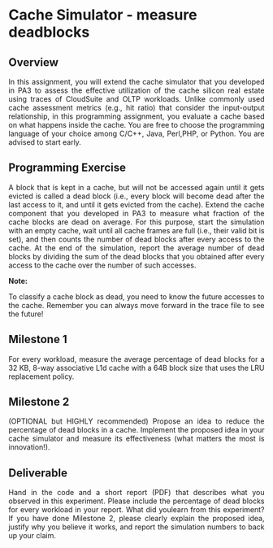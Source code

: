 # Cache Simulator - measure deadblocks

## Overview
<div style="text-align: justify">
In this assignment, you will extend the cache simulator that you developed in PA3 to assess the effective utilization of the cache silicon real estate using traces of CloudSuite and OLTP workloads.
Unlike commonly used cache assessment metrics (e.g., hit ratio) that consider the input-output relationship, in this programming assignment, you evaluate a cache based on what happens inside the cache. You are free to choose the programming language of your choice among C/C++, Java, Perl,PHP, or Python. You are advised to start early.
</div>

## Programming Exercise
<div style="text-align: justify">
A block that is kept in a cache, but will not be accessed again until it gets evicted is called a dead block (i.e., every block will become dead after the last access to it, and until it gets evicted from the cache). Extend the cache component that you developed in PA3 to measure what fraction of the cache blocks are dead on average. For this purpose, start the simulation with an empty cache, wait until all cache frames are full (i.e., their valid bit is set), and then counts the number of dead blocks after every access to the cache. At the end of the simulation, report the average number of dead blocks by dividing the sum of the dead blocks that you obtained after every access to the cache over the number of such accesses.
</div>

**Note:** <div style="text-align: justify">To classify a cache block as dead, you need to know the future accesses to the cache. Remember you can always move forward in the trace file to see the future!</div>

## Milestone 1
<div style="text-align: justify">
For every workload, measure the average percentage of dead blocks for a 32 KB, 8-way associative L1d cache with a 64B block size that uses the LRU replacement policy.
</div>

## Milestone 2
<div style="text-align: justify">
(OPTIONAL but HIGHLY recommended) Propose an idea to reduce the percentage of dead blocks in a cache. Implement the proposed idea in your cache simulator and measure its effectiveness (what matters the most is innovation!).
</div>

## Deliverable
<div style="text-align: justify">
Hand in the code and a short report (PDF) that describes what you observed in this experiment. Please include the percentage of dead blocks for every workload in your report. What did youlearn from this experiment? If you have done Milestone 2, please clearly explain the proposed idea, justify why you believe it works, and report the simulation numbers to back up your claim.
</div>